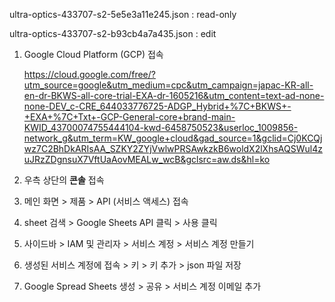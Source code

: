 ultra-optics-433707-s2-5e5e3a11e245.json : read-only

ultra-optics-433707-s2-b93cb4a7a435.json : edit

1. Google Cloud Platform (GCP) 접속
   
    https://cloud.google.com/free/?utm_source=google&utm_medium=cpc&utm_campaign=japac-KR-all-en-dr-BKWS-all-core-trial-EXA-dr-1605216&utm_content=text-ad-none-none-DEV_c-CRE_644033776725-ADGP_Hybrid+%7C+BKWS+-+EXA+%7C+Txt+-GCP-General-core+brand-main-KWID_43700074755444104-kwd-6458750523&userloc_1009856-network_g&utm_term=KW_google+cloud&gad_source=1&gclid=Cj0KCQjwz7C2BhDkARIsAA_SZKY2ZYjVwlwPRSAwkzkB6woldX2lXhsAQSWul4zuJRzZDgnsuX7VftUaAovMEALw_wcB&gclsrc=aw.ds&hl=ko
2. 우측 상단의 **콘솔** 접속
3. 메인 화면 > 제품 > API (서비스 액세스) 접속
4. sheet 검색 > Google Sheets API 클릭 > 사용 클릭
5. 사이드바 > IAM 및 관리자 > 서비스 계정 > 서비스 계정 만들기
6. 생성된 서비스 계정에 접속 > 키 > 키 추가 > json 파일 저장
7. Google Spread Sheets 생성 > 공유 > 서비스 계정 이메일 추가